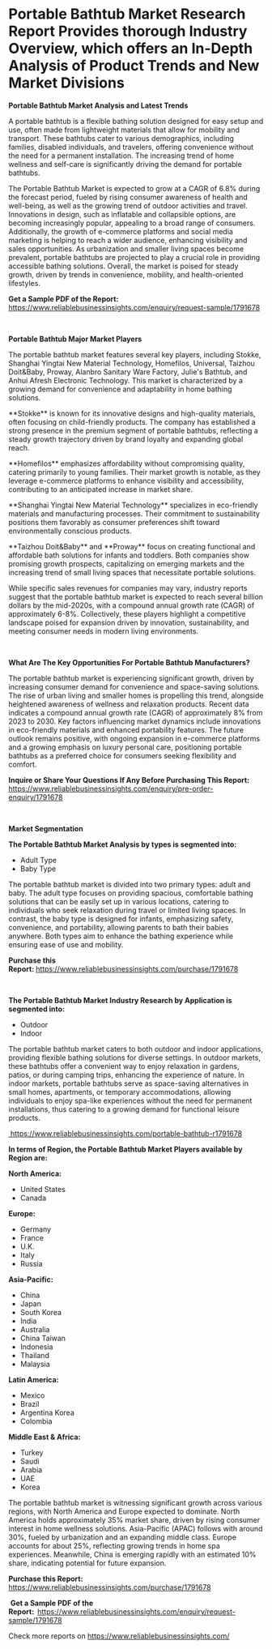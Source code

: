 <p><h1>Portable Bathtub Market Research Report Provides thorough Industry Overview, which offers an In-Depth Analysis of Product Trends and New Market Divisions</h1></p><p><strong>Portable Bathtub Market Analysis and Latest Trends</strong></p>
<p><p>A portable bathtub is a flexible bathing solution designed for easy setup and use, often made from lightweight materials that allow for mobility and transport. These bathtubs cater to various demographics, including families, disabled individuals, and travelers, offering convenience without the need for a permanent installation. The increasing trend of home wellness and self-care is significantly driving the demand for portable bathtubs.</p><p>The Portable Bathtub Market is expected to grow at a CAGR of 6.8% during the forecast period, fueled by rising consumer awareness of health and well-being, as well as the growing trend of outdoor activities and travel. Innovations in design, such as inflatable and collapsible options, are becoming increasingly popular, appealing to a broad range of consumers. Additionally, the growth of e-commerce platforms and social media marketing is helping to reach a wider audience, enhancing visibility and sales opportunities. As urbanization and smaller living spaces become prevalent, portable bathtubs are projected to play a crucial role in providing accessible bathing solutions. Overall, the market is poised for steady growth, driven by trends in convenience, mobility, and health-oriented lifestyles.</p></p>
<p><strong>Get a Sample PDF of the Report:&nbsp;</strong> <a href="https://www.reliablebusinessinsights.com/enquiry/request-sample/1791678?utm_campaign=2242&utm_medium=2&utm_source=Github&utm_content=ia&utm_term=04042025&utm_id=portable-bathtub">https://www.reliablebusinessinsights.com/enquiry/request-sample/1791678</a></p>
<p>&nbsp;</p>
<p><strong>Portable Bathtub Major Market Players</strong></p>
<p><p>The portable bathtub market features several key players, including Stokke, Shanghai Yingtai New Material Technology, Homefilos, Universal, Taizhou Doit&Baby, Proway, Alanbro Sanitary Ware Factory, Julie's Bathtub, and Anhui Afresh Electronic Technology. This market is characterized by a growing demand for convenience and adaptability in home bathing solutions.</p><p>**Stokke** is known for its innovative designs and high-quality materials, often focusing on child-friendly products. The company has established a strong presence in the premium segment of portable bathtubs, reflecting a steady growth trajectory driven by brand loyalty and expanding global reach.</p><p>**Homefilos** emphasizes affordability without compromising quality, catering primarily to young families. Their market growth is notable, as they leverage e-commerce platforms to enhance visibility and accessibility, contributing to an anticipated increase in market share.</p><p>**Shanghai Yingtai New Material Technology** specializes in eco-friendly materials and manufacturing processes. Their commitment to sustainability positions them favorably as consumer preferences shift toward environmentally conscious products.</p><p>**Taizhou Doit&Baby** and **Proway** focus on creating functional and affordable bath solutions for infants and toddlers. Both companies show promising growth prospects, capitalizing on emerging markets and the increasing trend of small living spaces that necessitate portable solutions.</p><p>While specific sales revenues for companies may vary, industry reports suggest that the portable bathtub market is expected to reach several billion dollars by the mid-2020s, with a compound annual growth rate (CAGR) of approximately 6-8%. Collectively, these players highlight a competitive landscape poised for expansion driven by innovation, sustainability, and meeting consumer needs in modern living environments.</p></p>
<p>&nbsp;</p>
<p><strong>What Are The Key Opportunities For Portable Bathtub Manufacturers?</strong></p>
<p><p>The portable bathtub market is experiencing significant growth, driven by increasing consumer demand for convenience and space-saving solutions. The rise of urban living and smaller homes is propelling this trend, alongside heightened awareness of wellness and relaxation products. Recent data indicates a compound annual growth rate (CAGR) of approximately 8% from 2023 to 2030. Key factors influencing market dynamics include innovations in eco-friendly materials and enhanced portability features. The future outlook remains positive, with ongoing expansion in e-commerce platforms and a growing emphasis on luxury personal care, positioning portable bathtubs as a preferred choice for consumers seeking flexibility and comfort.</p></p>
<p><strong>Inquire or Share Your Questions If Any Before Purchasing This Report:</strong> <a href="https://www.reliablebusinessinsights.com/enquiry/pre-order-enquiry/1791678?utm_campaign=2242&utm_medium=2&utm_source=Github&utm_content=ia&utm_term=04042025&utm_id=portable-bathtub">https://www.reliablebusinessinsights.com/enquiry/pre-order-enquiry/1791678</a></p>
<p>&nbsp;</p>
<p><strong>Market Segmentation</strong></p>
<p><strong>The Portable Bathtub Market Analysis by types is segmented into:</strong></p>
<p><ul><li>Adult Type</li><li>Baby Type</li></ul></p>
<p><p>The portable bathtub market is divided into two primary types: adult and baby. The adult type focuses on providing spacious, comfortable bathing solutions that can be easily set up in various locations, catering to individuals who seek relaxation during travel or limited living spaces. In contrast, the baby type is designed for infants, emphasizing safety, convenience, and portability, allowing parents to bath their babies anywhere. Both types aim to enhance the bathing experience while ensuring ease of use and mobility.</p></p>
<p><strong>Purchase this Report:&nbsp;</strong><a href="https://www.reliablebusinessinsights.com/purchase/1791678?utm_campaign=2242&utm_medium=2&utm_source=Github&utm_content=ia&utm_term=04042025&utm_id=portable-bathtub">https://www.reliablebusinessinsights.com/purchase/1791678</a></p>
<p>&nbsp;</p>
<p><strong>The Portable Bathtub Market Industry Research by Application is segmented into:</strong></p>
<p><ul><li>Outdoor</li><li>Indoor</li></ul></p>
<p><p>The portable bathtub market caters to both outdoor and indoor applications, providing flexible bathing solutions for diverse settings. In outdoor markets, these bathtubs offer a convenient way to enjoy relaxation in gardens, patios, or during camping trips, enhancing the experience of nature. In indoor markets, portable bathtubs serve as space-saving alternatives in small homes, apartments, or temporary accommodations, allowing individuals to enjoy spa-like experiences without the need for permanent installations, thus catering to a growing demand for functional leisure products.</p></p>
<p><a href="https://www.reliablebusinessinsights.com/portable-bathtub-r1791678?utm_campaign=2242&utm_medium=2&utm_source=Github&utm_content=ia&utm_term=04042025&utm_id=portable-bathtub">&nbsp;https://www.reliablebusinessinsights.com/portable-bathtub-r1791678</a></p>
<p><strong>In terms of Region, the Portable Bathtub Market Players available by Region are:</strong></p>
<p>
    <p> <strong> North America: </strong>
        <ul>
            <li>United States</li>
            <li>Canada</li>
        </ul>
        </p> 
    <p> <strong> Europe: </strong>
        <ul>
            <li>Germany</li>
            <li>France</li>
            <li>U.K.</li>
            <li>Italy</li>
            <li>Russia</li>
        </ul>
        </p> 
    <p> <strong> Asia-Pacific: </strong>
        <ul>
            <li>China</li>
            <li>Japan</li>
            <li>South Korea</li>
            <li>India</li>
            <li>Australia</li>
            <li>China Taiwan</li>
            <li>Indonesia</li>
            <li>Thailand</li>
            <li>Malaysia</li>
        </ul>
        </p> 
    <p> <strong> Latin America: </strong>
        <ul>
            <li>Mexico</li>
            <li>Brazil</li>
            <li>Argentina Korea</li>
            <li>Colombia</li>
        </ul>
        </p> 
    <p> <strong> Middle East & Africa: </strong>
        <ul>
            <li>Turkey</li>
            <li>Saudi</li>
            <li>Arabia</li>
            <li>UAE</li>
            <li>Korea</li>
        </ul>
    </p>
    </p>
<p><p>The portable bathtub market is witnessing significant growth across various regions, with North America and Europe expected to dominate. North America holds approximately 35% market share, driven by rising consumer interest in home wellness solutions. Asia-Pacific (APAC) follows with around 30%, fueled by urbanization and an expanding middle class. Europe accounts for about 25%, reflecting growing trends in home spa experiences. Meanwhile, China is emerging rapidly with an estimated 10% share, indicating potential for future expansion.</p></p>
<p><strong>Purchase this Report: </strong><a href="https://www.reliablebusinessinsights.com/purchase/1791678?utm_campaign=2242&utm_medium=2&utm_source=Github&utm_content=ia&utm_term=04042025&utm_id=portable-bathtub">https://www.reliablebusinessinsights.com/purchase/1791678</a></p>
<p>&nbsp;<strong>Get a Sample PDF of the Report:&nbsp;&nbsp;</strong><a href="https://www.reliablebusinessinsights.com/enquiry/request-sample/1791678?utm_campaign=2242&utm_medium=2&utm_source=Github&utm_content=ia&utm_term=04042025&utm_id=portable-bathtub">https://www.reliablebusinessinsights.com/enquiry/request-sample/1791678</a></p>
<p><strong></strong></p>
<p>Check more reports on <a href="https://www.reliablebusinessinsights.com/?utm_campaign=2242&utm_medium=2&utm_source=Github&utm_content=ia&utm_term=04042025&utm_id=portable-bathtub">https://www.reliablebusinessinsights.com/</a></p>